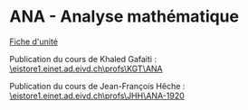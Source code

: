 # ANA - Analyse mathématique

[Fiche d'unité](Fiche_unite_ANA_2019.pdf)

Publication du cours de Khaled Gafaiti : [\\eistore1.einet.ad.eivd.ch\profs\KGT\ANA](\\eistore1.einet.ad.eivd.ch\profs\KGT\ANA)

Publication du cours de Jean-François Hêche : [\\eistore1.einet.ad.eivd.ch\profs\JHH\ANA-1920](\\eistore1.einet.ad.eivd.ch\profs\JHH\ANA-1920)

